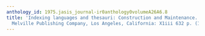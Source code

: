 ```yaml
---
anthology_id: 1975.jasis_journal-ir0anthology0volumeA26A6.8
title: 'Indexing languages and thesauri: Construction and Maintenance. Dagobert Soergel,
  Melville Publishing Company, Los Angeles, California: X1iii 632 p. (1974)'
---
```

